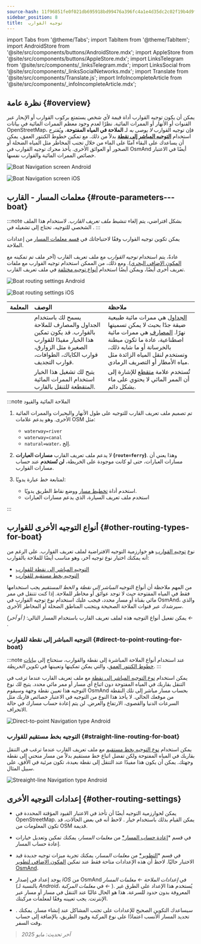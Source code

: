 ```yaml
---
source-hash: 11f96851fe0f021db695918bd99476a396fc4a1e4d35dc2c02f19b4d9f965751
sidebar_position: 8
title:  توجيه القوارب
---
```

import Tabs from '@theme/Tabs';
import TabItem from '@theme/TabItem';
import AndroidStore from '@site/src/components/buttons/AndroidStore.mdx';
import AppleStore from '@site/src/components/buttons/AppleStore.mdx';
import LinksTelegram from '@site/src/components/_linksTelegram.mdx';
import LinksSocial from '@site/src/components/_linksSocialNetworks.mdx';
import Translate from '@site/src/components/Translate.js';
import InfoIncompleteArticle from '@site/src/components/_infoIncompleteArticle.mdx';



## نظرة عامة {#overview}

يمكن أن يكون توجيه القوارب أداة قيمة لأي شخص يستمتع بركوب القوارب أو الإبحار عبر القنوات أو الأنهار أو الممرات المائية. نظرًا لعدم وجود معظم الممرات المائية في بيانات OpenStreetMap، فإن توجيه القوارب *لا يوصى به* لـ **الملاحة في المياه المفتوحة**، ويُقترح استخدام **[التوجيه المباشر إلى نقطة](#direct-to-point-routing-for-boat)** بدلاً من ذلك. مع تمكين خطوط الكنتور العمق، يمكن أن يساعدك على البقاء آمنًا على الماء من خلال تجنب المخاطر مثل المياه الضحلة أو الصخور أو العوائق الأخرى.
يأخذ محرك توجيه القوارب في OsmAnd أيضًا في الاعتبار خصائص الممرات المائية والقوارب نفسها.

<Tabs groupId="operating-systems" queryString="operating-systems">

<TabItem value="android" label="أندرويد">

![Boat Navigation screen Android](@site/static/img/navigation/boat/boat_navigation_android.png)

</TabItem>

<TabItem value="ios" label="iOS">

![Boat Navigation screen iOS](@site/static/img/navigation/boat/boat_navigation_ios.png)

</TabItem>

</Tabs>

## معلمات المسار - القارب {#route-parameters---boat}

:::note
بشكل افتراضي، يتم إلغاء تنشيط *ملف تعريف القارب*. لاستخدام هذا الملف الشخصي للتوجيه، تحتاج إلى تشغيله في *<Translate android="true" ids="shared_string_menu,shared_string_settings,application_profiles"/>*.
:::

يمكن تكوين توجيه القوارب وفقًا لاحتياجاتك في [قسم معلمات المسار](../../navigation/guidance/navigation-settings.md#route-parameters) من إعدادات الملاحة.

عادةً، يتم استخدام *توجيه القوارب* مع ملف تعريف القارب (آخر ملف تم تمكينه مع [المكون الإضافي البحري](../../plugins/nautical-charts.md)). ومع ذلك، من الممكن استخدام توجيه القوارب مع ملفات تعريف أخرى أيضًا، ويمكن أيضًا استخدام [أنواع توجيه مختلفة](#other-routing-types-for-boat) في ملف تعريف القارب.

<Tabs groupId="operating-systems" queryString="operating-systems">

<TabItem value="android" label="أندرويد">

![Boat routing settings Android](@site/static/img/navigation/routing/boat_routing_andr.png)

</TabItem>

<TabItem value="ios" label="iOS">

![Boat routing settings iOS](@site/static/img/navigation/routing/boat_routing_ios.png)

</TabItem>

</Tabs>

| المعلمة | الوصف | ملاحظة |
|:------------|:---------------|:---------------|
| *<Translate android="true" ids="routing_attr_allow_streams_name"/>* | يسمح لك باستخدام الجداول والمصارف للملاحة بالقوارب. قد يكون تمكين هذا الخيار مفيدًا للقوارب الصغيرة مثل الزوارق، قوارب الكاياك، الطوافات، قوارب التجديف. | [الجداول](https://wiki.openstreetmap.org/wiki/Tag:waterway%3Dstream) هي ممرات مائية طبيعية ضيقة جدًا بحيث لا يمكن تسميتها نهرًا. [المصارف](https://wiki.openstreetmap.org/wiki/Tag:waterway%3Ddrain) هي ممرات مائية اصطناعية، عادة ما تكون مبطنة بالخرسانة أو ما شابه ذلك، وتستخدم لنقل المياه الزائدة مثل مياه الأمطار أو التصريف الرمادي. |
| *<Translate android="true" ids="routing_attr_allow_intermittent_name"/>* | يتيح لك تشغيل هذا الخيار استخدام الممرات المائية المتقطعة للتنقل بالقارب. | تُستخدم علامة [متقطع](https://wiki.openstreetmap.org/wiki/Key:intermittent) للإشارة إلى أن الممر المائي لا يحتوي على ماء بشكل دائم. |

:::note الملاحة المائية والقيود

1. تم تصميم ملف تعريف القارب للتوجيه على طول الأنهار والبحيرات والممرات المائية الأخرى. وهو يدعم علامات OSM مثل:
    - `waterway=river`
    - `waterway=canal`
    - `natural=water`، إلخ.

2. لا يدعم ملف تعريف القارب **مسارات العبارات (`route=ferry`)**. وهذا يعني أن مسارات العبارات، حتى لو كانت موجودة على الخريطة، **لن تُستخدم** عند حساب مسارات القوارب.

3. لمتابعة خط عبارة يدويًا:

    - استخدم أداة [تخطيط مسار](../../plan-route/create-route.md) ووضع نقاط الطريق يدويًا.
    - استخدم ملف تعريف السيارة، الذي يدعم مسارات العبارات

:::

## أنواع التوجيه الأخرى للقوارب {#other-routing-types-for-boat}

نوع [توجيه القوارب](#route-parameters---boat) هو خوارزمية التوجيه الافتراضية لملف تعريف القوارب. على الرغم من أنه يمكنك اختيار نوع توجيه آخر، وهو مناسب أيضًا للملاحة بالقوارب:

- [التوجيه المباشر إلى نقطة للقوارب](./boat-navigation.md#direct-to-point-routing-for-boat)
- [التوجيه بخط مستقيم للقوارب](./boat-navigation.md#straight-line-routing-for-boat)

من المهم ملاحظة أن أنواع التوجيه *المباشر إلى نقطة* و *الخط المستقيم* يجب استخدامها فقط في المياه المفتوحة حيث لا توجد عوائق أو مخاطر للملاحة. إذا كنت تتنقل في ممر مائي بقناة أو مسار محدد، فيجب عليك استخدام نوع توجيه القوارب في OsmAnd، والذي سيرشدك عبر قنوات الملاحة الصحيحة ويتجنب المناطق الضحلة أو المخاطر الأخرى.

يمكن تفعيل أنواع التوجيه هذه لملف تعريف القارب باستخدام المسار التالي: *<Translate android="true" ids="shared_string_menu,shared_string_settings,configure_profile"/> (<Translate android="true" ids="app_mode_boat"/> أو آخر) ← <Translate android="true" ids="routing_settings_2,nav_type_hint"/>*.

### التوجيه المباشر إلى نقطة للقوارب {#direct-to-point-routing-for-boat}

:::note
عند استخدام أنواع الملاحة المباشرة إلى نقطة والقوارب، ستحتاج إلى [بيانات خطوط الكنتور العمق](../../plugins/nautical-charts.md#nautical-map-style)، والتي يمكن تمكينها وتعيينها في *تكوين الخريطة*.
:::

يمكن استخدام [نوع التوجيه المباشر إلى نقطة](./direct-to-point-routing.md) مع ملف تعريف القارب عندما ترغب في التنقل بقاربك في المياه المفتوحة دون اتباع أي مسار أو ممر مائي محدد. يتيح لك نوع التوجيه هذا تعيين نقطة وجهة وسيقوم OsmAnd بحساب مسار مباشر إلى تلك النقطة من موقعك الحالي. لا يأخذ هذا النوع من التوجيه في الاعتبار خصائص قاربك مثل السرعات الدنيا والقصوى، الارتفاع والعرض. لن يتم إعادة حساب مسارك في حالة الانحراف.

![Direct-to-point Navigation type Android](@site/static/img/navigation/boat/direct_navigation_type_android.png)

### التوجيه بخط مستقيم للقوارب {#straight-line-routing-for-boat}

يمكن استخدام [نوع التوجيه بخط مستقيم](./straight-line-routing) مع ملف تعريف القارب عندما ترغب في التنقل بقاربك في المياه المفتوحة ولكن تفضل اتباع خط مستقيم بدلاً من مسار منحني إلى نقطة وجهتك. يمكن أن يكون هذا مفيدًا عند التنقل إلى نقطة بعيدة، تكون مرئية في الأفق، على سبيل المثال.

![Streaight-line Navigation type Android](@site/static/img/navigation/boat/straight_navigation_type_android.png)

## إعدادات التوجيه الأخرى {#other-routing-settings}

- يمكن لخوارزمية التوجيه أيضًا أن تأخذ في الاعتبار القيود المؤقتة المحددة في OpenStreetMap. يمكن القيام بذلك باستخدام خيار *[<Translate android="true" ids="temporary_conditional_routing"/>](../routing/osmand-routing.md#consider-temporary-limitations)*. لاحظ أنه في بعض الحالات، قد تكون المعلومات من OSM قديمة.

- في قسم *[إعادة حساب المسار*](../../navigation/guidance/navigation-settings.md#recalculate-route) من *معلمات المسار*، يمكنك تمكين وتعديل خيارات إعادة حساب المسار.

- في قسم *[التطوير*](../guidance/navigation-settings.md#development-settings) من *معلمات المسار*، يمكنك تجربة ميزات توجيه جديدة قيد الاختبار حاليًا. لاحظ أن هذه الإعدادات متاحة فقط عند تمكين [المكون الإضافي لتطوير OsmAnd](../../plugins/development.md).

- يوجد إعداد *[<Translate ios="true" ids="road_speeds"/>](../guidance/navigation-settings.md#road-speeds)* في إصدار *iOS* من OsmAnd في *إعدادات الملاحة ← معلمات المسار* (بالنسبة لـ *Android*، في *معلمات المركبة ← [<Translate android="true" ids="default_speed_setting_title"/>](../guidance/navigation-settings.md#default-speed--road-speeds)*). يُستخدم هذا الإعداد على الطرق غير المعروفة بدون حدود للسرعة. هذا هو الحال غالبًا عند التنقل في مسار أو مسار عبر الإنترنت. يجب تعيينه وفقًا لمعلمات مركبتك.

- *[<Translate ios="true" ids="vehicle_parameters"/>](../guidance/navigation-settings.md#vehicle-parameters)*. سيساعدك التكوين الصحيح للإعدادات على تجنب المشاكل عند إنشاء مسار. يمكنك تحديد المسار الأنسب اعتمادًا على نوع المركبة وقيود الطريق، بالإضافة إلى حساب وقت السفر.

> *آخر تحديث: مايو 2025*